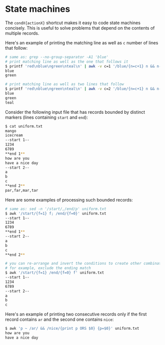# State machines

The `condX{actionX}` shortcut makes it easy to code state machines concisely. This is useful to solve problems that depend on the contents of multiple records.

Here's an example of printing the matching line as well as `c` number of lines that follow:

```bash
# same as: grep --no-group-separator -A1 'blue'
# print matching line as well as the one that follows it
$ printf 'red\nblue\ngreen\nteal\n' | awk -v c=1 '/blue/{n=c+1} n && n--'
blue
green

# print matching line as well as two lines that follow
$ printf 'red\nblue\ngreen\nteal\n' | awk -v c=2 '/blue/{n=c+1} n && n--'
blue
green
teal
```

Consider the following input file that has records bounded by distinct markers (lines containing `start` and `end`):

```bash
$ cat uniform.txt
mango
icecream
--start 1--
1234
6789
**end 1**
how are you
have a nice day
--start 2--
a
b
c
**end 2**
par,far,mar,tar
```

Here are some examples of processing such bounded records:

```bash
# same as: sed -n '/start/,/end/p' uniform.txt
$ awk '/start/{f=1} f; /end/{f=0}' uniform.txt
--start 1--
1234
6789
**end 1**
--start 2--
a
b
c
**end 2**

# you can re-arrange and invert the conditions to create other combinations
# for example, exclude the ending match
$ awk '/start/{f=1} /end/{f=0} f' uniform.txt
--start 1--
1234
6789
--start 2--
a
b
c
```

Here's an example of printing two consecutive records only if the first record contains `ar` and the second one contains `nice`:

```bash
$ awk 'p ~ /ar/ && /nice/{print p ORS $0} {p=$0}' uniform.txt
how are you
have a nice day
```
